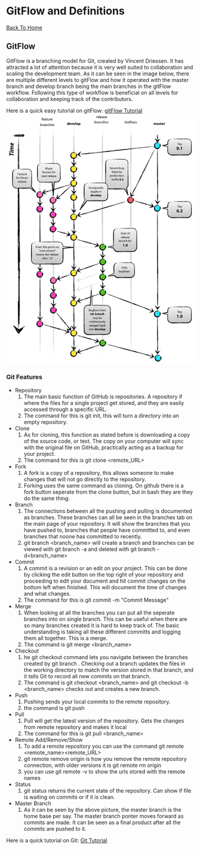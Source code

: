 # GitFlow and Definitions
[Back To Home](https://github.com/cjl72/MiniProject_1)
## GitFlow
GitFlow is a branching model for Git, created by Vincent Driessen. It has attracted a lot of attention because it is very well suited to collaboration and scaling the development team.  As it can be seen in the image below, there are multiple different levels to gitFlow and how it operated with the master branch and develop branch being the main branches in the gitFlow workflow.  Following this type of workflow is beneficial on all levels for collaboration and keeping track of the contributors.

Here is a quick easy tutorial on gitFlow: [gitFlow Tutorial](https://www.atlassian.com/git/tutorials/comparing-workflows/gitflow-workflow)
![GitFlow Demo](https://github.com/cjl72/MiniProject_1/blob/master/git-model.png)

### Git Features
* Repository
  1. The main basic function of GitHub is repositories. A repository if where the files for a single project get stored, and they are easily accessed through a specific URL.
  2. The command for this is git init, this will turn a directory into an empty repository.
* Clone
  1. As for cloning, this function as stated before is downloading a copy of the source code, or text. The copy on your computer will sync with the original file on GitHub, practically acting as a backup for your project.
  2. The command for this is git clone <remote_URL>
* Fork
  1. A fork is a copy of a repository, this allows someone to make changes that will not go directly to the repository.
  2. Forking uses the same command as cloning.  On github there is a fork button seperate from the clone button, but in bash they are they do the same thing.
* Branch
  1. The connections between all the pushing and pulling is documented as branches. These branches can all be seen in the branches tab on the main page of your repository. It will show the branches that you have pushed to, branches that people have committed to, and even branches that noone has committed to recently.
  2. git branch <branch_name> will create a branch and branches can be viewed with git branch -a and deleted with git branch -d<branch_name>
* Commit
  1.  A commit is a revision or an edit on your project. This can be done by clicking the edit button on the top right of your repository and proceeding to edit your document and hit commit changes on the bottom left when finished. This will document the time of changes and what changes.
  2. The command for this is git commit -m "Commit Message"
* Merge
  1. When looking at all the branches you can put all the seperate branches into on single branch. This can be useful when there are so many branches created it is hard to keep track of. The basic understanding is taking all these different committs and logging them all together.  This is a merge.
  2. The command is git merge <branch_name>
* Checkout
  1. he git checkout command lets you navigate between the branches created by git branch . Checking out a branch updates the files in the working directory to match the version stored in that branch, and it tells Git to record all new commits on that branch.
  2. The command is git checkout <branch_name> and git checkout -b <branch_name> checks out and creates a new branch.
* Push
  1. Pushing sends your local commits to the remote repository.  
  2. the command is git push <repository url><branch>
* Pull
  1. Pull will get the latest version of the repository.  Gets the changes from remote repository and makes it local
  2. The command for this is git pull <branch_name><repository url>
* Remote Add/Remove/Show
  1. To add a remote repository you can use the command git remote <command><remote_name><remote_URL>
  2. git remote remove origin is how you remove the remote repository connection, with older versions it is git remote rm origin
  3. you can use git remote -v to show the urls stored with the remote names
* Status
  1. git status returns the current state of the repository.  Can show if file is waiting on commits or if it is clean.
* Master Branch
  1. As it can be seen by the above picture, the master branch is the home base per say.  The master branch ponter moves forward as commits are made.  It can be seen as a final product after all the commits are pushed to it.

Here is a quick tutorial on Git: [Git Tutorial](https://www.youtube.com/watch?v=USjZcfj8yxE)

